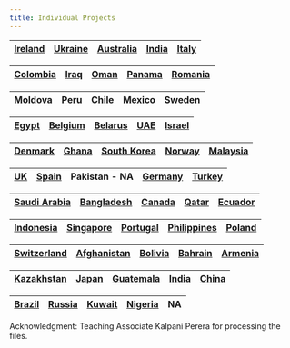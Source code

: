 ```yaml
---
title: Individual Projects
---
```




|[Ireland](/individualproject/RATHNAWEERAHKRAS2017496Ireland.html)    	|  [Ukraine](/individualproject/AS2017430UKRAINEimages.html) 	|  [Australia](/individualproject/AS2017567_Australia.html) 	|  [India](/individualproject/DISSANAYAKAMHIAS2016357India.html) 	| [Italy](/individualproject/MENDISWTDAS2016446Italy.html) |
|:-:	|:-:	|:-:	|:-:	|:-:	|


|[Colombia](/individualproject/FERNANDOWASAS2017367Colombia.html)    	|  [Iraq](/individualproject/MANNAPPERUMANDAS2017437Iraq.html) 	|  [Oman](/individualproject/MENDISTHAAS2017441OMAN.html) 	|  [Panama](/individualproject/PANANGALAMPAS2017456Panama.html) 	| [Romania](/individualproject/PUNNIYAMOORTHYSAS2017487Romania.html) |
|:-:	|:-:	|:-:	|:-:	|:-:	|


|[Moldova](/individualproject/VINURIHLAS2017562.html)    	|  [Peru](/individualproject/LANJALAWGIAS2016425Peru.html) 	|  [Chile](/individualproject/MADIRAWALATRAS2016431Chile.html) 	|  [Mexico](/individualproject/MENDISMCDAS2016448Mexico.html) 	| [Sweden](/individualproject/l1.html) |
|:-:	|:-:	|:-:	|:-:	|:-:	|


|[Egypt](/individualproject/GAMAGENMAS2017372Egypt.html)    	|  [Belgium](/individualproject/GAYATHRITLKAS2017373Belgium.html) 	|  [Belarus](/individualproject/ILANKOONIMTPKAS2017386Belarus.html) 	|  [UAE](/individualproject/KARUNARATHNEMMSSAS2017405UAE.html) 	| [Israel](/individualproject/SILVASKBDAS2017545Israel.html) |
|:-:	|:-:	|:-:	|:-:	|:-:	|


|[Denmark](/individualproject/WANIGARATHNEYRAS2017564Denmark.html)    	|  [Ghana](/individualproject/UMAJANAGHGAS2017560Ghana.html) 	|  [South Korea](/individualproject/WELIWATHTHAWDKKAS2017572SouthKorea.html) 	|  [Norway](/individualproject/SAMARASINGHAPGDSAS2017518Norway.html) 	| [Malaysia](/individualproject/AS2017412MALAYSIA.html) |
|:-:	|:-:	|:-:	|:-:	|:-:	|



|[UK](/individualproject/S.S.KumanayakeAS2016417UK.html)    	|  [Spain](/individualproject/AS2016422-spain.html) 	|  Pakistan - NA 	|  [Germany](/individualproject/WILATHGAMUWAGEDHKAS2016557Germany.html) 	| [Turkey](/individualproject/ABISHANYASAS2017307Turkey.html) |
|:-:	|:-:	|:-:	|:-:	|:-:	|


|[Saudi Arabia](/individualproject/BANDARAKGVVAS2017323Saudi-Arabia.html)    	|  [Bangladesh](/individualproject/AS2017334Bangladesh.html.html) 	|  [Canada](/individualproject/DEALWISARSAS2017340Canada.html) 	|  [Qatar](/individualproject/DESILVARPAS2017342Qatar.html) 	| [Ecuador](/individualproject/JAYARATHNESSAS2017394Ecuador.html) |
|:-:	|:-:	|:-:	|:-:	|:-:	|


|[Indonesia](/individualproject/AS2017400Indonesia.html.html)    	|  [Singapore](/individualproject/KAVINDIHWMAS2017409Singapore.html) 	|  [Portugal](/individualproject/MADUSHANIYUAS2017433Portugal.html) 	|  [Philippines](/individualproject/MIHINDUWGTAS2017444Philippines.html) 	| [Poland](/individualproject/MUNASINGHAHRKJIAS2017446Poland.html) |
|:-:	|:-:	|:-:	|:-:	|:-:	|


|[Switzerland](/individualproject/NANAYAKKARATNAS2017451.html) 	|  [Afghanistan](/individualproject/NIRIELLANUMAS2017454Afganistan.html) 	|  [Bolivia](/individualproject/l1.html) 	|  [Bahrain](/individualproject/SAMARASINGHEATAS2017519Bahrain.html) 	| [Armenia](/individualproject/SANDUNIMDTAS2017528Armenia.html) |
|:-:	|:-:	|:-:	|:-:	|:-:	|


|[Kazakhstan](/individualproject/AS2017554Kazakhstan.html.html)    	|  [Japan](/individualproject/THILAKARATHNAAHNNAS2017555-Japan.html) 	|  [Guatemala](/individualproject/THILEESHANAHLSAS2017556Guatemala.html) 	|  [India](/individualproject/l1.html) 	| [China](/individualproject/AS2017360_China.html) |
|:-:	|:-:	|:-:	|:-:	|:-:	|

|[Brazil](/individualproject/ADIKARIAAMMAS2016306.html)    	|  [Russia](/individualproject/DEMELAS2016337Russia.html) 	|  [Kuwait](/individualproject/AS2017407_Kuwait.html) 	|[Nigeria](/individualproject/AS2017552-Nigeria.html)  	| NA 	|  
|:-:	|:-:	|:-:	|:-:	|:-:	|




Acknowledgment: Teaching Associate Kalpani Perera for processing the files.
